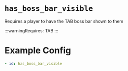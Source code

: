# `has_boss_bar_visible`

Requires a player to have the TAB boss bar shown to them

:::warningRequires:
TAB
:::

# Example Config
```yaml
- id: has_boss_bar_visible
```
